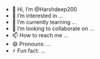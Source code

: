 - 👋 Hi, I’m @Harshdeep200
- 👀 I’m interested in ...
- 🌱 I’m currently learning ...
- 💞️ I’m looking to collaborate on ...
- 📫 How to reach me ...
- 😄 Pronouns: ...
- ⚡ Fun fact: ...

<!---
Harshdeep200/Harshdeep200 is a ✨ special ✨ repository because its `README.md` (this file) appears on your GitHub profile.
You can click the Preview link to take a look at your changes.
--->
